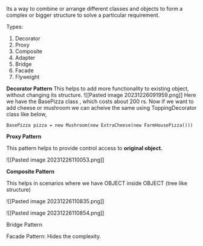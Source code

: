 Its a way to combine or arrange different classes and objects to form a complex or bigger structure to solve a particular requirement. 

Types:
1. Decorator
2. Proxy
3. Composite
4. Adapter
5. Bridge
6. Facade
7. Flyweight

**Decorator Pattern**
This helps to add more functionality to existing object, without changing its structure. 
![[Pasted image 20231226091959.png]]
Here we have the BasePizza class , which costs about 200 rs. Now if we want to add cheese or mushroom we can acheive the same using ToppingDecorator class
like below, 

```
BasePizza pizza = new Mushroom(new ExtraCheese(new FarmHousePizza()))
```


**Proxy Pattern**

This pattern helps to provide control access to **original object.** 

![[Pasted image 20231226110053.png]]

**Composite Pattern**

This helps in scenarios where we have OBJECT inside OBJECT (tree like structure)

![[Pasted image 20231226110835.png]]

![[Pasted image 20231226110854.png]]


Bridge Pattern

Facade Pattern: Hides the complexity. 
